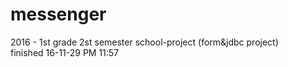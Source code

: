 # messenger
2016 - 1st grade 2st semester school-project (form&amp;jdbc project)</br>
finished 16-11-29 PM 11:57
